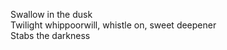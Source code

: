 Swallow in the dusk    
Twilight whippoorwill, whistle on, sweet deepener    
Stabs the darkness    

